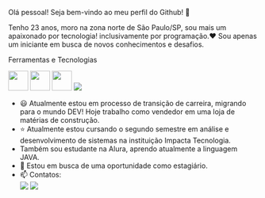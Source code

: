 Olá pessoal! Seja bem-vindo ao meu perfil do Github! 👋

Tenho 23 anos, moro na zona norte de São Paulo/SP, sou mais um apaixonado por tecnologia! inclusivamente por programação.❤ 
Sou apenas um iniciante em busca de novos conhecimentos e desafios.

Ferramentas e Tecnologias

<img src="https://cdn.jsdelivr.net/gh/devicons/devicon/icons/git/git-original.svg" width="40" height="40"/> <img src="https://cdn.jsdelivr.net/gh/devicons/devicon/icons/github/github-original.svg" width="40" height="40" /> <img src="https://cdn.jsdelivr.net/gh/devicons/devicon/icons/java/java-original.svg" width="40" height="40"/> <img src="https://cdn.jsdelivr.net/gh/devicons/devicon/icons/adonisjs/adonisjs-original.svg" />
          
          
- 😃 Atualmente estou em processo de transição de carreira, migrando para o mundo DEV! Hoje trabalho como vendedor em uma loja de matérias de construção.
- ⭐ Atualmente estou cursando o segundo semestre em análise e desenvolvimento de sistemas na instituição Impacta Tecnologia.
- Também sou estudante na Alura, aprendo atualmente a linguagem JAVA.  
- 🤝 Estou em busca de uma oportunidade como estagiário.
- 📫 Contatos:
  <div> 
     <a href="https://www.linkedin.com/in/allyson-alves-2a1414195" target="_blank"><img src="https://img.shields.io/badge/-LinkedIn-%230077B5?style=for-the-badge&logo=linkedin&logoColor=white" target="_blank"></a> <a href = "allyson.silvacosta02@gmail.com"><img src="https://img.shields.io/badge/Gmail-D14836?style=for-the-badge&logo=gmail&logoColor=white" target="_blank"></a>
 </div>


  
